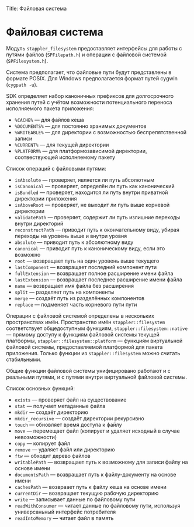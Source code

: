 Title: Файловая система

# Файловая система

Модуль `stappler_filesystem` предоставляет интерфейсы для работы с путями файлов (`SPFilepath.h`) и операции с файловой системой (`SPFilesystem.h`).

Система предполагает, что файловые пути будут представлены в формате POSIX. Для Windows предполагается формат путей cygwin (`cygpath -u`).

SDK определяет набор каноничных префиксов для долгосрочного хранения путей с учётом возможности потенциального переноса исполняемого пакета приложения:
* `%CACHE%` — для файлов кеша
* `%DOCUMENTS%` — для постоянно хранимых документов
* `%WRITEABLE%` — для директории с возможностью беспрепятственной записи
* `%CURRENT%` — для текущей директории
* `%PLATFORM%` — для платформозависимой директории, соотвествующей исполняемому пакету

Список операций с файловыми путями:
* `isAbsolute` — проверяет, является ли путь абсолютным
* `isCanonical` — проверяет, определён ли путь как канонический
* `isBundled` — проверяет, находится ли путь внутри приватной директории приложения
* `isAboveRoot` — проверяет, не выходит ли путь выше корневой директории
* `validatePath` — проверяет, содержит ли путь излишние переходы внутри директорий
* `reconstructPath` — приводит путь к окончательному виду, убирая переходы на уровень выше и внутри уровня
* `absolute` — приводит путь к абсолютному виду
* `canonical` — приводит путь к каноническому виду, если это возможно
* `root` — возвращает путь на один уровень выше текущего
* `lastComponent` — возвращает последний компонент пути
* `fullExtension` — возвращает полное расширение имени файла
* `lastExtension` — возвращает последнее расширение имени файла
* `name` — возвращает имя файла без расширения
* `split` — разделяет путь на компоненты
* `merge` — создаёт путь из разделённых компонентов
* `replace` — подменяет часть корневого пути пути

Операции с файловой системой определены в нескольких пространствах имён. Пространство имён `stappler::filesystem` соответствует общедоступным функциям, `stappler::filesystem::native` — прямому доступу к функциям файловой системы текущей платформы, `stappler::filesystem::platform` — функциям виртуальной файловой системы, предоставляемой платформой для пакета приложения. Только функции из `stappler::filesystem` можно считать стабильными.

Общие функции файловой системы унифицировано работают и с реальными путями, и с путями внутри виртуальной файловой системы.

Список основных функций:
* `exists` — проверяет файл на существование
* `stat` — получает метаданные файла
* `mkdir` — создаёт директорию
* `mkdir_recursive` — создаёт директории рекурсивно
* `touch` — обновляет время доступа к файлу
* `move` — перемещает файл (копирует и удаляет исходный в случае невозможности)
* `copy` — копирует файл
* `remove` — удаляет файл или директорию
* `ftw` — обходит дерево файлов
* `writablePath` — возвращает путь к возможному для записи файлу на основе имени
* `documentsPath` — возвращает путь к файлу-документу на основе имени
* `cachesPath` — возвраает путь к файлу кеша на основе имени
* `currentDir` — возвращает текущую рабочую директорию
* `write` — записывает данные по файловому пути
* `readWithConsumer` — читает данные по файловому пути, используя универсаньный интерфейс потребителя
* `readIntoMemory` — читает файл в память
